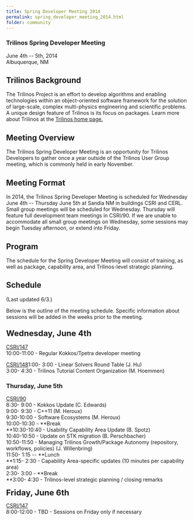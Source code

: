 ```yaml
---
title: Spring Developer Meeting 2014
permalink: spring_developer_meeting_2014.html
folder: community
---
```


### Trilinos Spring Developer Meeting  
June 4th -- 5th, 2014  
Albuquerque, NM

## Trilinos Background

The Trilinos Project is an effort to develop algorithms and enabling technologies within an object-oriented software framework for the solution of large-scale, complex multi-physics engineering and scientific problems. A unique design feature of Trilinos is its focus on packages. Learn more about Trilinos at the [Trilinos home page.](http://trilinos.org/ "Trilinos Home Page")

## Meeting Overview

The Trilinos Spring Developer Meeting is an opportunity for Trilinos Developers to gather once a year outside of the Trilinos User Group meeting, which is commonly held in early November.

## Meeting Format

In 2014, the Trilinos Spring Developer Meeting is scheduled for Wednesday June 4th -- Thursday June 5th at Sandia NM in buildings CSRI and CERL. Small group meetings will be scheduled for Wednesday. Thursday will feature full development team meetings in CSRI/90\. If we are unable to accommodate all small group meetings on Wednesday, some sessions may begin Tuesday afternoon, or extend into Friday.

## Program

The schedule for the Spring Developer Meeting will consist of training, as well as package, capability area, and Trilinos-level strategic planning.

## Schedule

(Last updated 6/3.)

Below is the outline of the meeting schedule. Specific information about sessions will be added in the weeks prior to the meeting.

### <span style="font-size: 22px; font-weight: bold;">Wednesday, June 4th</span>

<span style="text-decoration: underline;">CSRI/147</span>  
10:00-11:00 - Regular Kokkos/Tpetra developer meeting

<span style="text-decoration: underline;">CSRI/148</span>1:00- 3:00 - Linear Solvers Round Table (J. Hu)  
3:00- 4:30 - Trilinos Tutorial Content Organization (M. Hoemmen)

### Thursday, June 5th

<span style="text-decoration: underline;">CSRI/90</span>  
8:30- 9:00 - Kokkos Update (C. Edwards)  
9:00- 9:30 - C++11 (M. Heroux)  
9:30-10:00 - Software Ecosystems (M. Heroux)  
10:00-10:30 - **Break  
**10:30-10:40 - Usability Capability Area Update (B. Spotz)  
10:40-10:50 - Update on STK migration (B. Perschbacher)  
10:50-11:50 - Managing Trilinos Growth/Package Autonomy (repository, workflows, policies) (J. Willenbring)  
11:50- 1:15 -- **Lunch  
**1:15- 2:30 - Capability Area-specific updates (10 minutes per capability area)  
2:30- 3:00 - **Break  
**3:00- 4:30 - Trilinos-level strategic planning / closing remarks

<span style="font-size: 22px; font-weight: bold;">Friday, June 6th</span>

<span style="text-decoration: underline;">CSRI/147</span>  
8:00-12:00 - TBD - Sessions on Friday only if necessary